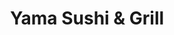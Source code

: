 ---
layout: place
title: Yama Sushi & Grill
permalink: /california/mission-viejo/yama-sushi-grill.html
stateAbbr: CA
stateName: California
cityName: Mission Viejo
seo:
  type: restaurant
  links: null
place_id: ChIJaW5umn7p3IARetALWg9wikU
photos:
  - name: >-
      places/ChIJaW5umn7p3IARetALWg9wikU/photos/AeeoHcIRTGx9uS0WRkCeHAvCwzKxYRo7zmoVnuVI7k66n0t_vUlswqkdyhhYUraXhAuDrI2_aL-3RbgK51tUsHZeYmLHTwBNgk7EiMcWlG0PsoDI-RfPx1h-oWFoPSbmr_904-SWaSjrw3yKHXAX1tCUdFH4evhjZszVn82rl7hEWK5aoDrzfLzYOEU3EcJtRtKl8SDsDqUqfz9H_x7ac5FY9DDSoarh0O9jVV2gpYk95HGnpvvN7lLR6jbUva0LxdJYBamgNMh8lwkyJY9_Dwh4GxdPYpls54wm7gMdRumzqpZgFo94RAWP3moaVtDqNBgPewS7a4Al7yy-bIyXAN1ZnjsZ3dbRo92zNgVkqBLtS-C6yTbzYAoJf-Ed8m2RctiSyzyB-crq93x2Ql8Reg0ZlX85qTw9_KgLHqwm9w1mHo0ywQ
    widthPx: 3668
    heightPx: 2451
    authorAttributions:
      - displayName: NAKI STUDIO
        uri: https://maps.google.com/maps/contrib/112023622972042257383
        photoUri: >-
          https://lh3.googleusercontent.com/a-/ALV-UjW93kqvMPmW-SkoY5NXrd_GEQZgbp2-zF8PF4bqWDQqtfbJuYJVaw=s100-p-k-no-mo
    flagContentUri: >-
      https://www.google.com/local/imagery/report/?cb_client=maps_api_places.places_api&image_key=!1e10!2sCIHM0ogKEICAgICxypCjWQ&hl=en-US
    googleMapsUri: >-
      https://www.google.com/maps/place//data=!3m4!1e2!3m2!1sCIHM0ogKEICAgICxypCjWQ!2e10!4m2!3m1!1s0x80dce97e9a6e6e69:0x458a700f5a0bd07a
  - name: >-
      places/ChIJaW5umn7p3IARetALWg9wikU/photos/AeeoHcLtNHH-1VJXhuoOZYr3P6SY_28PVYl3shutEb8VLrKqmM-KeTxcox8LCsIn_A-GBVZKjjLyV81IpRorIVvt8gqqBhty_0mmNWQe6E_nzsmz2ZShQC5j_H7ijQgG0h52vednlH2GOoZybyhiTGrZM7WYVZNCKwr8A9nkc9tteCmzUPdnZ7IJWK1frdTu24_9ZSx0BNAtpHlDMhchZ2FTQLvel4lUFvEnKBCYi8tA6ML59G83z3lsGsc4z70NVdv5LDeZRDrvkjg26f7TZe4w4dCNpsqs3SQmvEJdeun9I4fV68MbYJnQx9yhrPJTNQePsfejfKhWwneG93HQvNk3gnEg30qtPEx1Cfw23aqrpD5FWnk0oBB8ZG4yqdo7AAi0GStSNDfuyEVUwVyAIZxMzx3UubCk70BrHbXk3GbJ1sU
    widthPx: 2048
    heightPx: 1365
    authorAttributions:
      - displayName: Don Lee
        uri: https://maps.google.com/maps/contrib/106611465991556717519
        photoUri: >-
          https://lh3.googleusercontent.com/a/ACg8ocL37VEejX7ew-1PWpKkdndhdUakFkX1x1ukoonvZUcP9vkP7g=s100-p-k-no-mo
    flagContentUri: >-
      https://www.google.com/local/imagery/report/?cb_client=maps_api_places.places_api&image_key=!1e10!2sCIHM0ogKEICAgID8qLzMcg&hl=en-US
    googleMapsUri: >-
      https://www.google.com/maps/place//data=!3m4!1e2!3m2!1sCIHM0ogKEICAgID8qLzMcg!2e10!4m2!3m1!1s0x80dce97e9a6e6e69:0x458a700f5a0bd07a
  - name: >-
      places/ChIJaW5umn7p3IARetALWg9wikU/photos/AeeoHcL1B7xPoP5Rb-O6TXZm7DZ01Co124n7rci8TtO7OjWwAlEeF9jEIxmC9m8WIHr3R1S5Ay-L3zbmMq1FMj0ruuboMH1BPRrxwE-kYvnxN6zz8TpOOqZmWPTYGYn-HVg6_YRlheaKvjT4e28PTTC9UW0ageocBsiOmw2O-emw7kMrJeOQEc5qhN45dlXgcpyChdONyWHvv7eCVJLS6gSBgpbHptIkXGHHxuEMXXpDIA0maRlXPmNeC421S1mLZ8EIO9vltOVlWhYaXPYRbv_qCZ1IVTcAQDgEEpR0PESgf4_oTp5SW88xN3hABYNzwd0A_GAoTUH177Lzd9EGf7zYUrlUHO16Lmq4j5x1oziLNL9oeDNlSRYgU2IQcjV4iopcrnKv4ofZLJ5dXlvg_9Dn9vsL1pZ81xNVv4F9wjOnlGRyEw
    widthPx: 3600
    heightPx: 4800
    authorAttributions:
      - displayName: Esther Yang
        uri: https://maps.google.com/maps/contrib/116443620590603247678
        photoUri: >-
          https://lh3.googleusercontent.com/a/ACg8ocKEhQQjh4bDsC5dfCY-qrZOZ_waeFe4dqKLJAGCHd-Xf4zZCg=s100-p-k-no-mo
    flagContentUri: >-
      https://www.google.com/local/imagery/report/?cb_client=maps_api_places.places_api&image_key=!1e10!2sCIHM0ogKEICAgIDj1bf3aA&hl=en-US
    googleMapsUri: >-
      https://www.google.com/maps/place//data=!3m4!1e2!3m2!1sCIHM0ogKEICAgIDj1bf3aA!2e10!4m2!3m1!1s0x80dce97e9a6e6e69:0x458a700f5a0bd07a
  - name: >-
      places/ChIJaW5umn7p3IARetALWg9wikU/photos/AeeoHcIGYXI6OF31TSNHxb6zkn9Gw8aZbq85NZZ0F-J0_8cKAlRePVDulRh_nnZPXiWzXwKsnza3ZPL94-1Pp3SjGfpnIoojPx_B-37JBeKcBVD4W62WOlzGC_iR8KGNt7wPjVq1kp9Oavej2KRupmesSF2AzmeCI1ZkASCBYc5fpzCmYHOzrqwpn_rkkEX9I1powoilfOkxWN74Tp5WBHFShhPWwwFvfDXHBgAo3MOgOTCu55TM08tgTk9-QKLFGtD5mrGJiBUTCKZAZzU7E4rdwKQj_rjfhgbcd3V1KpZldjpkOZMy65Qn_fm7HmoBM7d5waDdBW7tswzThnFolx9e_1eKhxna3N49hSOdfHstfLu8roLekzlIrzJpQMDkiub6aE7mR0y7LV-8Ms5_eC2-S9loOTSKfghgoMyGQDC5RhCuuUM
    widthPx: 2048
    heightPx: 1536
    authorAttributions:
      - displayName: Natalia M
        uri: https://maps.google.com/maps/contrib/103397759779041911770
        photoUri: >-
          https://lh3.googleusercontent.com/a-/ALV-UjX-gZImzEAf0cfNJikKe0gGJSnc1HY2wIxIAKgO5xZQB6y_mfA=s100-p-k-no-mo
    flagContentUri: >-
      https://www.google.com/local/imagery/report/?cb_client=maps_api_places.places_api&image_key=!1e10!2sCIHM0ogKEICAgIDrwr7zrQE&hl=en-US
    googleMapsUri: >-
      https://www.google.com/maps/place//data=!3m4!1e2!3m2!1sCIHM0ogKEICAgIDrwr7zrQE!2e10!4m2!3m1!1s0x80dce97e9a6e6e69:0x458a700f5a0bd07a
  - name: >-
      places/ChIJaW5umn7p3IARetALWg9wikU/photos/AeeoHcLKkpFZJRyPK5qVyynO5k9-etCDIsXep_df12kktw11Bh70VvSufElp72DoycWrxaHsTRinUaJeumZpACwolJGIw6X4LraUNknlzI8YrmS-_WyNQI-407nvTADHC0Ouxzb35ltTrNGwfoixMnWPIJ5e9NOLj5PkxkAHZ89Ya7IfmeimAMT0MNYwE3-bMGXKk_ymr_7F-i8EZLW1WZbWqy6G_Nw66czwxAH6YWE20cHC7sAnxZ-Uzoo7nuSfKtkpIF4dpwzCeKyXxOks0TjDvIAUlaEUtDFoF3dEsn3qi4VBvvv5-T8Y-X9_DfdXWrTlyKZfdwd5ddBXlxANmYCIfLEvfGmMyJJwiI0BaEpeKSDY6wVRFfC--8989IMkrrShTeLEmU8FKCFGJ-DTuvuaI1kq3F8c75LSIqUQURnbLGL4ljWx
    widthPx: 1179
    heightPx: 2096
    authorAttributions:
      - displayName: Yama Saadat, MSc
        uri: https://maps.google.com/maps/contrib/105775514854948618744
        photoUri: >-
          https://lh3.googleusercontent.com/a/ACg8ocK6NIZRvK3soxYK2wMgr4MSOOkZEomhddH4PitP0ldWndLPWA=s100-p-k-no-mo
    flagContentUri: >-
      https://www.google.com/local/imagery/report/?cb_client=maps_api_places.places_api&image_key=!1e10!2sCIHM0ogKEICAgICP0OfdwgE&hl=en-US
    googleMapsUri: >-
      https://www.google.com/maps/place//data=!3m4!1e2!3m2!1sCIHM0ogKEICAgICP0OfdwgE!2e10!4m2!3m1!1s0x80dce97e9a6e6e69:0x458a700f5a0bd07a
  - name: >-
      places/ChIJaW5umn7p3IARetALWg9wikU/photos/AeeoHcK5XtuPRMiVo3DoCvTIhhmOt55N7THqGo9EjFrkICka50zA6LTlNQdctMdoIr58ytq1MRdW02NCEGWas8pfoGp6WDYuP7Z9c424kk98weTdOYYkKXMGA9ztqXvMYboE8KfB0NZ1kjft8JvdiDbaXnF7bH7yBHjUBVEPZ94f-3H7Ed1-274Wy6C1roDkkVXuSVCgc8EG4EOSmU-4kb7zwH5AJhMY80uZL-BJXXlyvbu-aG9TwjdN_9LO1l0qOqCgLurF5Z8W6F0d-6dAJ-tVgk5RjS-AnEpv52L6Mr6z3SBtoKDHEdY6lL4eUH_HZfk-2IjvCGMlThnaqwhxceVo6MI9Mb8p_579PwKlo7Hx4Lf256qOpUWXSRbREjZVWySgtIBeg9vUKVs9f_uWM9Y5BGj1SoDN2mpdb1gEgd8US3Q7T7x5
    widthPx: 3024
    heightPx: 4032
    authorAttributions:
      - displayName: YooJin Jang
        uri: https://maps.google.com/maps/contrib/108165697626071703715
        photoUri: >-
          https://lh3.googleusercontent.com/a-/ALV-UjWaeJrH6e1yWGDSPGZz4EaXAT7XBTelWh5oaTMeGWSMUaIY9Qn_=s100-p-k-no-mo
    flagContentUri: >-
      https://www.google.com/local/imagery/report/?cb_client=maps_api_places.places_api&image_key=!1e10!2sCIHM0ogKEICAgIDrurvGzAE&hl=en-US
    googleMapsUri: >-
      https://www.google.com/maps/place//data=!3m4!1e2!3m2!1sCIHM0ogKEICAgIDrurvGzAE!2e10!4m2!3m1!1s0x80dce97e9a6e6e69:0x458a700f5a0bd07a
  - name: >-
      places/ChIJaW5umn7p3IARetALWg9wikU/photos/AeeoHcIIAUZb_6FcFgP6YkZlOUEKrGmPGlP7b8Pe9pjmgNpqNoGWHAfWIz9momVyTszv67KMCODHAy-D-x6i_96pEaQq7_st6PwmFLHBfcwztLIKwcmIxi_Sd4a6zwuhl30CKZugArokmm4EX5u0SqfXdAWvTdPga8OzpFmSUvvZH3MHP4Rt1YO9BPMkdVMR5rziMaff4DcKjL4TI17--BCW9T_sB1QvVBPjsx-CkVeN5oiear4CeVKJ6TSB7FXxO6omYTZSNhZTinyRYlv7GhpkTf8pjuEegHpgBy5CZZv6f_OJJyizaMKZSIkk_S12o4m0qffsfApApqttW_T0orT-EW8GyXP8quuInnvN8P8eICnM22-TsYjCiXkSNP2OIeHyIbu1iHMj0dkRllKPJNmi97ooXNEiIHnmWh47e-pZqHT_Vw
    widthPx: 4080
    heightPx: 3072
    authorAttributions:
      - displayName: Nate Parker
        uri: https://maps.google.com/maps/contrib/115565012606867061349
        photoUri: >-
          https://lh3.googleusercontent.com/a-/ALV-UjXg2Oi-cG1IWu8kS2qsVck5pME8-Swcr0ARTzxMoeMGAKHDDghE=s100-p-k-no-mo
    flagContentUri: >-
      https://www.google.com/local/imagery/report/?cb_client=maps_api_places.places_api&image_key=!1e10!2sCIHM0ogKEICAgID3itapOA&hl=en-US
    googleMapsUri: >-
      https://www.google.com/maps/place//data=!3m4!1e2!3m2!1sCIHM0ogKEICAgID3itapOA!2e10!4m2!3m1!1s0x80dce97e9a6e6e69:0x458a700f5a0bd07a
  - name: >-
      places/ChIJaW5umn7p3IARetALWg9wikU/photos/AeeoHcJFxzpwPvgwXFdXETDJ_aSr80z3zy_lhzRRxa4SG38tpZWMJzW4SJT-cLLMnHjvq2HDKJSZHpWXj0JLgesZPvoEdOhwmTVSEvSs5UULOuh0tHR1KKNnGvwsE959HXK4ZDCR3fJmnqPZ3E1r6AuiwzBuvCDfxVv0VNQPGFzTRY7yJuFc-kp13JZFpbkkKJPkezF-3uxffX2pzfDzzftKCm_r3BaAm7HWeTqWtuQVoHEcaxUH8J3rIpewj0_o7kjiwkLfxrHXaVBqtm5RTegaESIBrZESYlaOHTgTAoKtJmPT0Cc1jwnjgIkSfPVzYe6-aOlOflHjjvwpPQfrsPlkKnla_KJcigEJUJBgz4BjOJnXqga-p1x1tc3Pe6moA3PSUUj4BU55_GH_s_o2AsUJ7v-2uf0doP_stkLzxpwgKtztnw
    widthPx: 3024
    heightPx: 4032
    authorAttributions:
      - displayName: Shannon Steely
        uri: https://maps.google.com/maps/contrib/114104776432805303852
        photoUri: >-
          https://lh3.googleusercontent.com/a-/ALV-UjV047Fy20sZkLwXSja7-1qzMdf7ojA1NQrmYbTML5LEz0UKUqUy=s100-p-k-no-mo
    flagContentUri: >-
      https://www.google.com/local/imagery/report/?cb_client=maps_api_places.places_api&image_key=!1e10!2sCIHM0ogKEICAgICj0tfIPg&hl=en-US
    googleMapsUri: >-
      https://www.google.com/maps/place//data=!3m4!1e2!3m2!1sCIHM0ogKEICAgICj0tfIPg!2e10!4m2!3m1!1s0x80dce97e9a6e6e69:0x458a700f5a0bd07a
  - name: >-
      places/ChIJaW5umn7p3IARetALWg9wikU/photos/AeeoHcLrFGUXtVN4r6sJYShTvHVagyX8xnPBqxInuwiMtlsowPGTuc-J9Y9VIGLMMFrlGgdIuAn2AdDfr53uCU_NQIlL3QgTouAuhGEcyQFs3JjmUIBtXtL9DiFGJ0JyA2JVXzuvrMqBf3_iHiFQbAny36LMwnpJGc_4OLl65J-4PYq3W5X9fn4rsHRHELVJcHJXJeQ2Usx0WWSDy1HQDo3-t6LjwmUqsPxSbv2WdKNj2bvCRP5bL8gkt_TzXGIyANYBHx9nmGQOtF8c-2xlHkAOLJ2poYlecx_gocSEyH1CV7sEQzQ26ZSStb8F8gEpXBDHTjsFBWzYIVwY0o-nBrn0IOHGrKWeSBz2LB-mBdkoik34rx9HqD1PxOpGGdirEnPybvTg0KBI9m5HIewZCLUc94-A2n59cYb2TdeU00787aUVT2I1
    widthPx: 4800
    heightPx: 3600
    authorAttributions:
      - displayName: Greg Semos
        uri: https://maps.google.com/maps/contrib/104650099436896460704
        photoUri: >-
          https://lh3.googleusercontent.com/a-/ALV-UjWMHN2mMmt4h2-I8xjmxgsZ28Y9Vtp6SeRoszsPpp5lk6N9QV4Pbw=s100-p-k-no-mo
    flagContentUri: >-
      https://www.google.com/local/imagery/report/?cb_client=maps_api_places.places_api&image_key=!1e10!2sCIHM0ogKEICAgID9i_XKswE&hl=en-US
    googleMapsUri: >-
      https://www.google.com/maps/place//data=!3m4!1e2!3m2!1sCIHM0ogKEICAgID9i_XKswE!2e10!4m2!3m1!1s0x80dce97e9a6e6e69:0x458a700f5a0bd07a
  - name: >-
      places/ChIJaW5umn7p3IARetALWg9wikU/photos/AeeoHcLtpzy0GCogkU8ODJK6Qacc7xu3N6B__jfiBSeGA2F83tbrIdUpsNddf2wqhLkOH-1tJ2jZm1liVgc_SrY3-KBMOirp6qZ7pNAbkPjoVOfxhQB04aD-RffC5yCGXPsoA8mhxh2Ob_JFqk5WwTnmOqamZs1YIngxrALjSGZOzu1L_dK6dRy20b5alRAizgUXtxXQUR1CbKyhnW6RvoVrjaBP4hPZRqRw83Q3mSg3ksbsK3CmkG-AT_EW0qZkIqaXXA5-j6LpgujU2-JEgBbogjpdhbIsSc5FuuaY-wVfSGZs601tJKDU6tBviXY_P_DuCz0i8b_FZaJGgLgKu5Q6P_Wt9OgPmT3onRClRqQwKjY634wy8Mvzh_tdNRFqRgLPM6nbI1GeJbbkpjNiWwQdnGJVM0VNt_IJHr66JaxP38l5KA
    widthPx: 3846
    heightPx: 2885
    authorAttributions:
      - displayName: NAKI STUDIO
        uri: https://maps.google.com/maps/contrib/112023622972042257383
        photoUri: >-
          https://lh3.googleusercontent.com/a-/ALV-UjW93kqvMPmW-SkoY5NXrd_GEQZgbp2-zF8PF4bqWDQqtfbJuYJVaw=s100-p-k-no-mo
    flagContentUri: >-
      https://www.google.com/local/imagery/report/?cb_client=maps_api_places.places_api&image_key=!1e10!2sCIHM0ogKEICAgICxyvS1OA&hl=en-US
    googleMapsUri: >-
      https://www.google.com/maps/place//data=!3m4!1e2!3m2!1sCIHM0ogKEICAgICxyvS1OA!2e10!4m2!3m1!1s0x80dce97e9a6e6e69:0x458a700f5a0bd07a
address: '27782 Vista Del Lago #22, Mission Viejo, CA 92692, USA'
street: '27782 Vista Del Lago #22'
city: Mission Viejo
state: CA
zip: '92692'
country: USA
neighborhood: null
latitude: '33.632003'
longitude: '-117.644975'
accessibility_options:
  wheelchairAccessibleParking: true
  wheelchairAccessibleEntrance: true
  wheelchairAccessibleRestroom: true
  wheelchairAccessibleSeating: true
business_status: OPERATIONAL
name: Yama Sushi & Grill
google_maps_links:
  directionsUri: >-
    https://www.google.com/maps/dir//''/data=!4m7!4m6!1m1!4e2!1m2!1m1!1s0x80dce97e9a6e6e69:0x458a700f5a0bd07a!3e0
  placeUri: https://maps.google.com/?cid=5010940746640642170
  writeAReviewUri: >-
    https://www.google.com/maps/place//data=!4m3!3m2!1s0x80dce97e9a6e6e69:0x458a700f5a0bd07a!12e1
  reviewsUri: >-
    https://www.google.com/maps/place//data=!4m4!3m3!1s0x80dce97e9a6e6e69:0x458a700f5a0bd07a!9m1!1b1
  photosUri: >-
    https://www.google.com/maps/place//data=!4m3!3m2!1s0x80dce97e9a6e6e69:0x458a700f5a0bd07a!10e5
primary_type: Sushi Restaurant
opening_hours:
  regular: null
  current: null
secondary_opening_hours:
  regular:
    weekdayDescriptions: null
    type: null
  current:
    weekdayDescriptions: null
    type: null
phone: null
price_level: null
price_range: null
rating: null
rating_count: 0
website: null
description: >-
  Discover Yama Sushi & Grill in Mission Viejo, CA$$$Yama Sushi & Grill in
  Mission Viejo, CA, stands out as a welcoming spot for enjoying fresh Japanese
  cuisine with scenic lake views that enhance the dining atmosphere. This sushi
  restaurant specializes in flavorful baked langostino rolls, premium sake
  selections, and a variety of other authentic Japanese dishes, making it a
  go-to choice for those seeking sushi restaurants in the area. The location's
  accessibility features, such as wheelchair-friendly parking and entrances,
  ensure a comfortable visit for all guests looking for top-rated sushi
  experiences nearby. Patrons can savor the blend of traditional flavors and
  modern presentation, creating a relaxed setting ideal for casual meals or
  special occasions. Whether you're exploring sushi places near me or craving a
  taste of Japanese fare, this establishment delivers a memorable blend of
  quality and ambiance.
generative_summary: >-
  Discover Yama Sushi & Grill in Mission Viejo, CA$$$Yama Sushi & Grill in
  Mission Viejo, CA, stands out as a welcoming spot for enjoying fresh Japanese
  cuisine with scenic lake views that enhance the dining atmosphere. This sushi
  restaurant specializes in flavorful baked langostino rolls, premium sake
  selections, and a variety of other authentic Japanese dishes, making it a
  go-to choice for those seeking sushi restaurants in the area. The location's
  accessibility features, such as wheelchair-friendly parking and entrances,
  ensure a comfortable visit for all guests looking for top-rated sushi
  experiences nearby. Patrons can savor the blend of traditional flavors and
  modern presentation, creating a relaxed setting ideal for casual meals or
  special occasions. Whether you're exploring sushi places near me or craving a
  taste of Japanese fare, this establishment delivers a memorable blend of
  quality and ambiance.
generative_disclosure: Summarized by AI using the Grok-3-Mini model.
reviews: null
review_summary: >-
  What Visitors Are Saying About Yama Sushi & Grill$$$Folks heading to this spot
  often highlight the fresh and creative sushi rolls as a standout feature,
  making it a solid pick for anyone in the mood for reliable Japanese eats. Many
  appreciate the inviting vibe and thoughtful touches like the lake views, which
  add a nice touch to the overall experience without overwhelming the meal.
  While some mention it's a great place for groups or a quick bite, others note
  that the portions feel generous and the flavors hit the spot for everyday
  diners. Overall, it's clear that visitors enjoy the straightforward approach
  to service and food quality, keeping things positive for those searching for
  best sushi near me. Though experiences can vary, the general buzz leans toward
  it being a dependable choice for casual sushi lovers in the neighborhood.
review_disclosure: Summarized by AI using the Grok-3-Mini model.
parking_options: null
payment_options: null
allow_dogs: null
curbside_pickup: null
delivery: null
dine_in: null
good_for_children: null
good_for_groups: null
good_for_sports: null
live_music: null
menu_for_children: null
outdoor_seating: null
reservable: null
restroom: null
serves_beer: null
serves_breakfast: null
serves_brunch: null
serves_cocktails: null
serves_coffee: null
serves_dinner: null
serves_dessert: null
serves_lunch: null
serves_vegetarian_food: null
serves_wine: null
takeout: null
update_category: pro
places_description: null

---